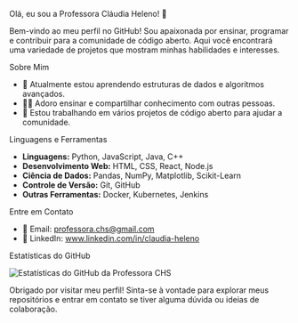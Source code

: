 Olá, eu sou a Professora Cláudia Heleno! 👋

Bem-vindo ao meu perfil no GitHub! Sou apaixonada por ensinar, programar e contribuir para a comunidade de código aberto. Aqui você encontrará uma variedade de projetos que mostram minhas habilidades e interesses.

Sobre Mim

- 🌱 Atualmente estou aprendendo estruturas de dados e algoritmos avançados.
- 👨‍🏫 Adoro ensinar e compartilhar conhecimento com outras pessoas.
- 🔭 Estou trabalhando em vários projetos de código aberto para ajudar a comunidade.


Linguagens e Ferramentas

- **Linguagens:** Python, JavaScript, Java, C++
- **Desenvolvimento Web:** HTML, CSS, React, Node.js
- **Ciência de Dados:** Pandas, NumPy, Matplotlib, Scikit-Learn
- **Controle de Versão:** Git, GitHub
- **Outras Ferramentas:** Docker, Kubernetes, Jenkins



Entre em Contato

- 📧 Email: professora.chs@gmail.com
- 💼 LinkedIn: www.linkedin.com/in/claudia-heleno


Estatísticas do GitHub

![Estatísticas do GitHub da Professora CHS](https://github-readme-stats.vercel.app/api?username=professora-chs&show_icons=true&theme=radical)

Obrigado por visitar meu perfil! Sinta-se à vontade para explorar meus repositórios e entrar em contato se tiver alguma dúvida ou ideias de colaboração.
